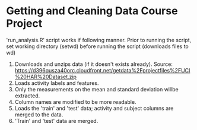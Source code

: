 # Getting and Cleaning Data Course Project

'run_analysis.R' script works if following manner. Prior to running the script, set working directory (setwd) before running the script (downloads files to wd)

1. Downloads and unzips data (if it doesn't exists already). Source: https://d396qusza40orc.cloudfront.net/getdata%2Fprojectfiles%2FUCI%20HAR%20Dataset.zip
2. Loads activity labels and features.
3. Only the measurements on the mean and standard deviation willbe extracted.
4. Column names are modified to be more readable.
5. Loads the 'train' and 'test' data; activity and subject columns are merged to the data.
6. 'Train' and 'test' data are merged.
